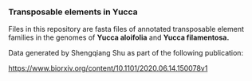 ### Transposable elements in **Yucca**

Files in this repository are fasta files of annotated transposable element families in the genomes of **Yucca aloifolia** and **Yucca filamentosa.** 

Data generated by Shengqiang Shu as part of the following publication:

https://www.biorxiv.org/content/10.1101/2020.06.14.150078v1

